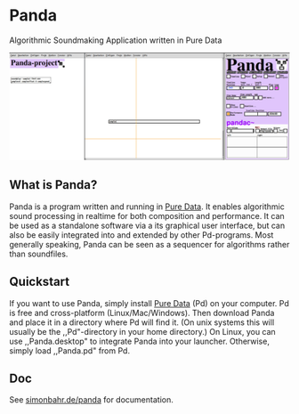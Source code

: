 # Panda

Algorithmic Soundmaking Application written in Pure Data

![screenshot](https://github.com/simonbahr/Panda/blob/main/screenshot.jpg)

## What is Panda? 

Panda is a program written and running in [Pure Data](https://puredata.info/). It enables algorithmic sound processing in realtime for both composition and performance. It can be used as a standalone software via a its graphical user interface, but can also be easily integrated into and extended by other Pd-programs. Most generally speaking, Panda can be seen as a sequencer for algorithms rather than soundfiles.

## Quickstart

If you want to use Panda, simply install [Pure Data](https://puredata.info/) (Pd) on your computer. Pd is free and cross-platform (Linux/Mac/Windows). Then download Panda and place it in a directory where Pd will find it. (On unix systems this will usually be the ,,Pd"-directory in your home directory.) On Linux, you can use ,,Panda.desktop" to integrate Panda into your launcher. Otherwise, simply load ,,Panda.pd" from Pd.

## Doc

See [simonbahr.de/panda](https://www.simonbahr.de/panda) for documentation.
